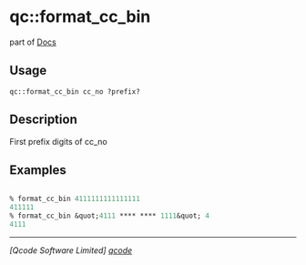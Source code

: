 qc::format_cc_bin
=================

part of [Docs](.)

Usage
-----
`qc::format_cc_bin cc_no ?prefix?`

Description
-----------
First prefix digits of cc_no

Examples
--------
```tcl

% format_cc_bin 4111111111111111
411111
% format_cc_bin &quot;4111 **** **** 1111&quot; 4
4111

```

----------------------------------
*[Qcode Software Limited] [qcode]*

[qcode]: www.qcode.co.uk "Qcode Software"